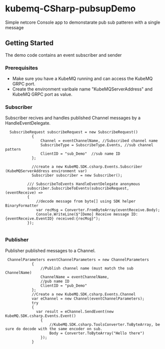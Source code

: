 # kubemq-CSharp-pubsupDemo
Simple netcore Console app to demonstarate pub sub patteren with a single message

## Getting Started
The demo code contains an event subscriber and sender

### Prerequisites
* Make sure you have a KubeMQ running and can access the KubeMQ GRPC port.
* Create the environment varibale name "KubeMQServerAddress" and KubeMQ GRPC port as value.

### Subscriber
Subscriber recives and handles published Channel messages by a HandleEventDelegate.

```
  SubscribeRequest subscribeRequest = new SubscribeRequest()
            {
                Channel = eventChannelName, //Subscribed channel name
                SubscribeType = SubscribeType.Events, //sub channel pattern
                ClientID = "sub_Demo"  //sub name ID
            };

            //create a new KubeMQ.SDK.csharp.Events.Subscriber (KubeMQServerAddress environment var)
            Subscriber subscriber = new Subscriber();
           
          /// SubscribeToEvents HandleEventDelegate anonymous 
          subscriber.SubscribeToEvents(subscribeRequest, (eventReceive) =>
          {
              //decode message from byte[] using SDK helper BinaryFormatter
              var recMsg = Converter.FromByteArray(eventReceive.Body);
              Console.WriteLine($"[Demo] Receive message ID:{eventReceive.EventID} received:{recMsg}");
          });
            
```
### Publisher
Publisher published messages to a Channel.
```
 ChannelParameters eventChannelParameters = new ChannelParameters
            {
                //Publish channel name (must match the sub ChannelName)
                ChannelName = eventChannelName,
                //pub name ID
                ClientID = "pub_Demo"
            };
            //Create a new KubeMQ.SDK.csharp.Events.Channel 
            var eChannel = new Channel(eventChannelParameters);          
            try
            {   
              var result = eChannel.SendEvent(new KubeMQ.SDK.csharp.Events.Event()
                {
                    //KubeMQ.SDK.csharp.ToolsConverter.ToByteArray, be sure do decode with the same encoder on sub.
                    Body = Converter.ToByteArray("Hello there")
                });
            }
```
